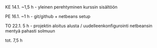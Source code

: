 

KE 14.1. ~1,5 h - yleinen perehtyminen kurssin sisältöön

PE 16.1. ~1 h - git/github + netbeans setup

TO 22.1. 5 h - projektin aloitus alusta / uudelleenkonfigurointi netbeansin mentyä pahasti solmuun

tot. 7,5 h

